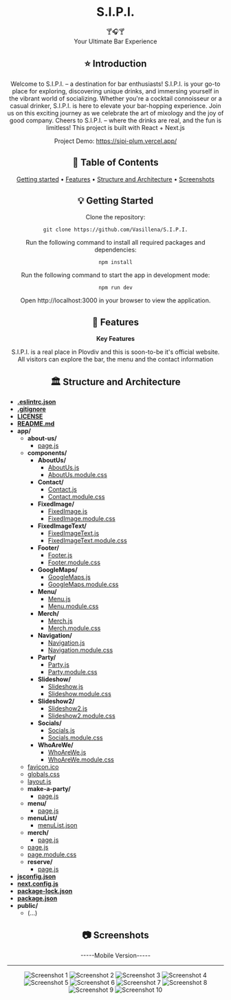 <div align="center">
<h1 align="center">S.I.P.I.</h1>
  🍸🎧🍸
  <br/>
 Your Ultimate Bar Experience

## ⭐️  Introduction

Welcome to S.I.P.I. – a destination for bar enthusiasts! S.I.P.I. is your go-to place for exploring, discovering unique drinks, and immersing yourself in the vibrant world of socializing. Whether you're a cocktail connoisseur or a casual drinker, S.I.P.I. is here to elevate your bar-hopping experience. Join us on this exciting journey as we celebrate the art of mixology and the joy of good company. Cheers to S.I.P.I. – where the drinks are real, and the fun is limitless!
This project is built with React + Next.js

Project Demo: https://sipi-plum.vercel.app/


## 📜 Table of Contents
[Getting started](#getting-started) •
[Features](#features) •
[Structure and Architecture](#structure-and-architecture) •
[Screenshots](#screenshots)

## 💡 Getting Started
Clone the repository:
```
git clone https://github.com/Vasillena/S.I.P.I.
```
Run the following command to install all required packages and dependencies:
```
npm install
```
Run the following command to start the app in development mode:
```
npm run dev
```
Open http://localhost:3000 in your browser to view the application.

## 🧸 Features

**Key Features**

S.I.P.I. is a real place in Plovdiv and this is soon-to-be it's official website. All visitors can explore the bar, the menu and the contact information

## 🏛️ Structure and Architecture
</div>

- [**.eslintrc.json**](./.eslintrc.json)
- [**.gitignore**](./.gitignore)
- [**LICENSE**](./LICENSE)
- [**README.md**](./README.md)
- **app/**
  - **about-us/**
    - [page.js](./app/about-us/page.js)
  - **components/**
    - **AboutUs/**
      - [AboutUs.js](./app/components/AboutUs/AboutUs.js)
      - [AboutUs.module.css](./app/components/AboutUs/AboutUs.module.css)
    - **Contact/**
      - [Contact.js](./app/components/Contact/Contact.js)
      - [Contact.module.css](./app/components/Contact/Contact.module.css)
    - **FixedImage/**
      - [FixedImage.js](./app/components/FixedImage/FixedImage.js)
      - [FixedImage.module.css](./app/components/FixedImage/FixedImage.module.css)
    - **FixedImageText/**
      - [FixedImageText.js](./app/components/FixedImageText/FixedImageText.js)
      - [FixedImageText.module.css](./app/components/FixedImageText/FixedImageText.module.css)
    - **Footer/**
      - [Footer.js](./app/components/Footer/Footer.js)
      - [Footer.module.css](./app/components/Footer/Footer.module.css)
    - **GoogleMaps/**
      - [GoogleMaps.js](./app/components/GoogleMaps/GoogleMaps.js)
      - [GoogleMaps.module.css](./app/components/GoogleMaps/GoogleMaps.module.css)
    - **Menu/**
      - [Menu.js](./app/components/Menu/Menu.js)
      - [Menu.module.css](./app/components/Menu/Menu.module.css)
    - **Merch/**
      - [Merch.js](./app/components/Merch/Merch.js)
      - [Merch.module.css](./app/components/Merch/Merch.module.css)
    - **Navigation/**
      - [Navigation.js](./app/components/Navigation/Navigation.js)
      - [Navigation.module.css](./app/components/Navigation/Navigation.module.css)
    - **Party/**
      - [Party.js](./app/components/Party/Party.js)
      - [Party.module.css](./app/components/Party/Party.module.css)
    - **Slideshow/**
      - [Slideshow.js](./app/components/Slideshow/Slideshow.js)
      - [Slideshow.module.css](./app/components/Slideshow/Slideshow.module.css)
    - **Slideshow2/**
      - [Slideshow2.js](./app/components/Slideshow2/Slideshow2.js)
      - [Slideshow2.module.css](./app/components/Slideshow2/Slideshow2.module.css)
    - **Socials/**
      - [Socials.js](./app/components/Socials/Socials.js)
      - [Socials.module.css](./app/components/Socials/Socials.module.css)
    - **WhoAreWe/**
      - [WhoAreWe.js](./app/components/WhoAreWe/WhoAreWe.js)
      - [WhoAreWe.module.css](./app/components/WhoAreWe/WhoAreWe.module.css)
  - [favicon.ico](./app/favicon.ico)
  - [globals.css](./app/globals.css)
  - [layout.js](./app/layout.js)
  - **make-a-party/**
    - [page.js](./app/make-a-party/page.js)
  - **menu/**
    - [page.js](./app/menu/page.js)
  - **menuList/**
    - [menuList.json](./app/menuList/menuList.json)
  - **merch/**
    - [page.js](./app/merch/page.js)
  - [page.js](./app/page.js)
  - [page.module.css](./app/page.module.css)
  - **reserve/**
    - [page.js](./app/reserve/page.js)
- [**jsconfig.json**](./jsconfig.json)
- [**next.config.js**](./next.config.js)
- [**package-lock.json**](./package-lock.json)
- [**package.json**](./package.json)
- **public/**
  - (...)


<div align="center">
  
## 📷 Screenshots

-----Mobile Version-----


------------------------
![Screenshot 1](https://github.com/Vasillena/S.I.P.I./assets/114015792/7fb288e7-3be1-4f88-9d1b-dc18efa20e54)
![Screenshot 2](https://github.com/Vasillena/S.I.P.I./assets/114015792/b8985956-0196-44c3-9a0c-eb1345b81130)
![Screenshot 3](https://github.com/Vasillena/S.I.P.I./assets/114015792/73178841-cb89-4117-8028-ef191cbf047c)
![Screenshot 4](https://github.com/Vasillena/S.I.P.I./assets/114015792/06831330-809a-438d-8a3b-5e9c1f4d9653)
![Screenshot 5](https://github.com/Vasillena/S.I.P.I./assets/114015792/39f05ef1-ba72-413e-930f-37bbcc797585)
![Screenshot 6](https://github.com/Vasillena/S.I.P.I./assets/114015792/1165d7e8-a0fc-4d52-9515-d68189857669)
![Screenshot 7](https://github.com/Vasillena/S.I.P.I./assets/114015792/55c720a6-3558-47bf-b6e5-17b7d5b0acb4)
![Screenshot 8](https://github.com/Vasillena/S.I.P.I./assets/114015792/923a530c-2bd7-4aee-bcfb-db598a3c57b7)
![Screenshot 9](https://github.com/Vasillena/S.I.P.I./assets/114015792/959a4aac-260a-4509-83df-e47b22c791f0)
![Screenshot 10](https://github.com/Vasillena/S.I.P.I./assets/114015792/b455cf4b-70e3-4206-be41-62fd338d809a)

</div>
